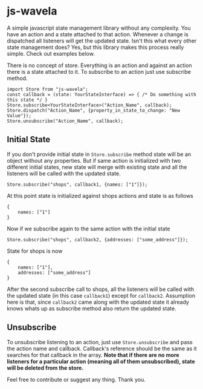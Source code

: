 # js-wavela

A simple javascript state management library without any complexity. You have an action and a state attached to that action. Whenever a change is dispatched all listeners will get the updated state. Isn't this what every other state management does? Yes, but this library makes this process really simple. Check out examples below.

There is no concept of store. Everything is an action and against an action there is a state attached to it. To subscribe to an action just use subscribe method.

    import Store from "js-wavela";
	const callback = (state: YourStateInterface) => { /* Do something with this state */ }
    Store.subscribe<YourStateInterface>("Action_Name", callback);
    Store.dispatch("Action_Name", {property_in_state_to_change: "New Value"});
    Store.unsubscribe("Action_Name", callback);

## Initial State

If you don't provide initial state in `Store.subscribe` method state will be an object without any properties. But if same action is initialized with two different initial states, new state will merge with existing state and all the listeners will be called with the updated state.

    Store.subscribe("shops", callback1, {names: ["1"]});
At this point state is initialized against shops actions and state is as follows
	
    {
	    names: ["1"]
    }
Now if we subscribe again to the same action with the initial state

    Store.subscribe("shops", callback2, {addresses: ["some_address"]});
    
State for shops is now 

    {
	    names: ["1"],
	    addresses: ["some_address"]
    }
After the second subscribe call to shops, all the listeners will be called with the updated state (in this case `callback1`) except for `callback2`. Assumption here is that, since `callback2` came along with the updated state it already knows whats up as subscribe method also return the updated state.

## Unsubscribe

To unsubscribe listening to an action, just use `Store.unsubscribe` and pass the action name and callback. Callback's reference should be the same as it searches for that callback in the array. **Note that if there are no more listeners for a particular action (meaning all of them unsubscribed), state will be deleted from the store.**


Feel free to contribute or suggest any thing. Thank you.
